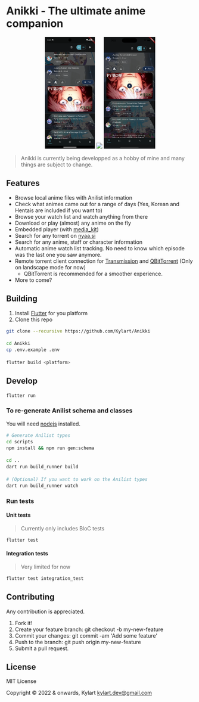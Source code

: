 # Anikki - The ultimate anime companion

<p align="center">
  <img src="assets/anikki_android.png" height="300" />
  <img src="assets/anikki_desktop.png" height="300" />
  <img src="assets/anikki_ios.png" height="300" /> 
</p>


> Anikki is currently being developped as a hobby of mine and many things are subject to change.

## Features

* Browse local anime files with Anilist information
* Check what animes came out for a range of days (Yes, Korean and Hentais are included if you want to)
* Browse your watch list and watch anything from there
* Download or play (almost) any anime on the fly
* Embedded player (with [media_kit](https://github.com/alexmercerind/media_kit))
* Search for any torrent on [nyaa.si](https://nyaa.si)
* Search for any anime, staff or character information
* Automatic anime watch list tracking. No need to know which episode was the last one you saw anymore.
* Remote torrent client connection for [Transmission](https://transmissionbt.com) and [QBitTorrent](https://www.qbittorrent.org) (Only on landscape mode for now)
  * QBitTorrent is recommended for a smoother experience.
* More to come?

## Building

1. Install [Flutter](https://flutter.dev) for you platform
2. Clone this repo 

```bash
git clone --recursive https://github.com/Kylart/Anikki 

cd Anikki
cp .env.example .env

flutter build <platform>
```

## Develop

```bash
flutter run
```

###  To re-generate Anilist schema and classes
You will need [nodejs](https://nodejs.org) installed.

```bash
# Generate Anilist types
cd scripts
npm install && npm run gen:schema

cd ..
dart run build_runner build

# (Optional) If you want to work on the Anilist types
dart run build_runner watch
```

### Run tests

#### Unit tests
> Currently only includes BloC tests
```bash
flutter test
```

#### Integration tests
> Very limited for now
```bash
flutter test integration_test
```

## Contributing
Any contribution is appreciated.

1. Fork it!
2. Create your feature branch: git checkout -b my-new-feature
3. Commit your changes: git commit -am 'Add some feature'
4. Push to the branch: git push origin my-new-feature
5. Submit a pull request.

## License
MIT License

Copyright © 2022 & onwards, Kylart <kylart.dev@gmail.com>